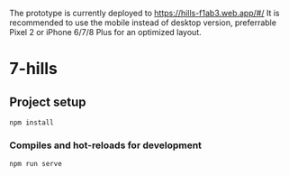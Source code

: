 The prototype is currently deployed to https://hills-f1ab3.web.app/#/
It is recommended to use the mobile instead of desktop version, preferrable Pixel 2 or iPhone 6/7/8 Plus for an optimized layout. 



# 7-hills

## Project setup
```
npm install
```

### Compiles and hot-reloads for development
```
npm run serve
```


